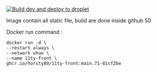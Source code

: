 [![Build dev and deploy to droplet](https://github.com/Horsty80/uhue-web/actions/workflows/build-dev.yml/badge.svg?branch=main)](https://github.com/Horsty80/uhue-web/actions/workflows/build-dev.yml)

Image contain all static file, build are done inside github 50

Docker run command :
```
docker run -d \
--restart always \
--network uhue \
--name 11ty-front \
ghcr.io/horsty80/11ty-front:main.71-81cf2be
```

